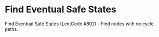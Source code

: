 # Find Eventual Safe States

Find Eventual Safe States (LeetCode #802) - Find nodes with no cycle paths.

